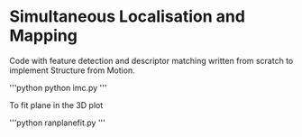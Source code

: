 # Simultaneous Localisation and Mapping

Code with feature detection and descriptor matching written from scratch to implement Structure from Motion.

'''python
python imc.py
'''

To fit plane in the 3D plot

'''python 
ranplanefit.py
'''

